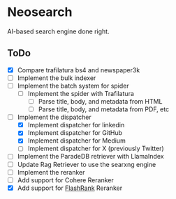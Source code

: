 # Neosearch

AI-based search engine done right.

## ToDo

- [x] Compare trafilatura bs4 and newspaper3k
- [ ] Implement the bulk indexer
- [ ] Implement the batch system for spider
    - [ ] Implement the spider with Trafilatura
        - [ ] Parse title, body, and metadata from HTML
        - [ ] Parse title, body, and metadata from PDF, etc
- [ ] Implement the dispatcher
    - [x] Implement dispatcher for linkedin
    - [x] Implement dispatcher for GitHub
    - [x] Implement dispatcher for Medium
    - [ ] Implement dispatcher for X (previously Twitter)
- [ ] Implement the ParadeDB retriever with LlamaIndex
- [ ] Update Rag Retriever to use the searxng engine
- [ ] Implement the reranker
 - [ ] Add support for Cohere Reranker
 - [x] Add support for [FlashRank](https://github.com/PrithivirajDamodaran/FlashRank) Reranker
